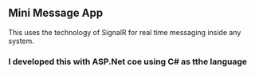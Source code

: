 ## Mini Message App
This uses the technology of SignalR for real time messaging inside any system.

### I developed this with ASP.Net coe using C# as tthe language
